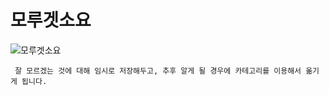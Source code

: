 <h1> 모루겟소요</h1>



![모루겟소요](https://pbs.twimg.com/media/DVm-QFhU8AAYab3?format=jpg&name=large)


` 
잘 모르겠는 것에 대해 임시로 저장해두고, 추후 알게 될 경우에 카테고리를 이용해서 옮기게 됩니다.
`